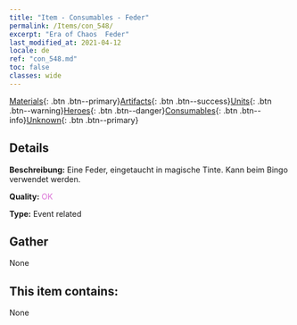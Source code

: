 ```yaml
---
title: "Item - Consumables - Feder"
permalink: /Items/con_548/
excerpt: "Era of Chaos  Feder"
last_modified_at: 2021-04-12
locale: de
ref: "con_548.md"
toc: false
classes: wide
---
```

 [Materials](/de/Items/){: .btn .btn--primary}[Artifacts](/de/Items/Artifacts/){: .btn .btn--success}[Units](/de/Items/Units/){: .btn .btn--warning}[Heroes](/de/Items/Heroes/){: .btn .btn--danger}[Consumables](/de/Items/Consumables/){: .btn .btn--info}[Unknown](/de/Items/Unknown/){: .btn .btn--primary}

## Details
 **Beschreibung:** Eine Feder, eingetaucht in magische Tinte. Kann beim Bingo verwendet werden.

 **Quality:** <span style="color: #DA70D6">OK</span>

 **Type:** Event related

## Gather

  None

## This item contains:

  None

